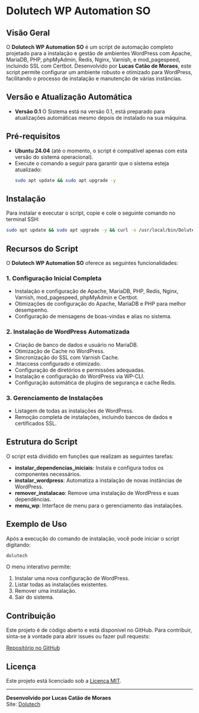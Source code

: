 # Dolutech WP Automation SO

## Visão Geral
O **Dolutech WP Automation SO** é um script de automação completo projetado para a instalação e gestão de ambientes WordPress com Apache, MariaDB, PHP, phpMyAdmin, Redis, Nginx, Varnish, e mod_pagespeed, incluindo SSL com Certbot. Desenvolvido por **Lucas Catão de Moraes**, este script permite configurar um ambiente robusto e otimizado para WordPress, facilitando o processo de instalação e manutenção de várias instâncias.

## Versão e Atualização Automática
- **Versão 0.1** O Sistema está na versão 0.1, está preparado para atualizações automáticas mesmo depois de instalado na sua máquina.

## Pré-requisitos
- **Ubuntu 24.04** (até o momento, o script é compatível apenas com esta versão do sistema operacional).
- Execute o comando a seguir para garantir que o sistema esteja atualizado:
  ```bash
  sudo apt update && sudo apt upgrade -y
  ```

## Instalação
Para instalar e executar o script, copie e cole o seguinte comando no terminal SSH:

```bash
sudo apt update && sudo apt upgrade -y && curl -o /usr/local/bin/Dolutech-WP-Automation-SO.sh https://raw.githubusercontent.com/dolutech/Dolutech-WP-Automation-SO/main/Dolutech-WP-Automation-SO.sh && sudo chmod +x /usr/local/bin/Dolutech-WP-Automation-SO.sh && sudo /usr/local/bin/Dolutech-WP-Automation-SO.sh
```

## Recursos do Script
O **Dolutech WP Automation SO** oferece as seguintes funcionalidades:

### 1. **Configuração Inicial Completa**
- Instalação e configuração de Apache, MariaDB, PHP, Redis, Nginx, Varnish, mod_pagespeed, phpMyAdmin e Certbot.
- Otimizações de configuração do Apache, MariaDB e PHP para melhor desempenho.
- Configuração de mensagens de boas-vindas e alias no sistema.

### 2. **Instalação de WordPress Automatizada**
- Criação de banco de dados e usuário no MariaDB.
- Otimização de Cache no WordPress.
- Sincronização do SSL com Varnish Cache.
- .htaccess configurado e otimizado.
- Configuração de diretórios e permissões adequadas.
- Instalação e configuração do WordPress via WP-CLI.
- Configuração automática de plugins de segurança e cache Redis.

### 3. **Gerenciamento de Instalações**
- Listagem de todas as instalações de WordPress.
- Remoção completa de instalações, incluindo bancos de dados e certificados SSL.

## Estrutura do Script
O script está dividido em funções que realizam as seguintes tarefas:
- **instalar_dependencias_iniciais**: Instala e configura todos os componentes necessários.
- **instalar_wordpress**: Automatiza a instalação de novas instâncias de WordPress.
- **remover_instalacao**: Remove uma instalação de WordPress e suas dependências.
- **menu_wp**: Interface de menu para o gerenciamento das instalações.

## Exemplo de Uso
Após a execução do comando de instalação, você pode iniciar o script digitando:

```bash
dolutech
```

O menu interativo permite:
1. Instalar uma nova configuração de WordPress.
2. Listar todas as instalações existentes.
3. Remover uma instalação.
4. Sair do sistema.

## Contribuição
Este projeto é de código aberto e está disponível no GitHub. Para contribuir, sinta-se à vontade para abrir issues ou fazer pull requests:

[Repositório no GitHub](https://github.com/dolutech/Dolutech-WP-Automation-SO)

## Licença
Este projeto está licenciado sob a [Licença MIT](https://opensource.org/licenses/MIT).

---

**Desenvolvido por Lucas Catão de Moraes**  
Site: [Dolutech](https://dolutech.com)

